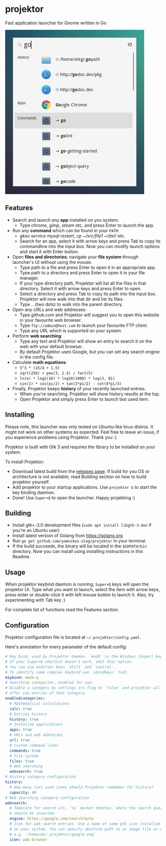 # projektor
Fast application launcher for Gnome written in Go

![Screenshot](/screenshots/03.png?raw=true)

## Features

* Search and launch any __app__ installed on you system:
  + Type _chrome_, _gimp_, _steam_ etc. and press Enter to launch the app.
* Run any __command__ which can be found in your `PATH`:
  + _gksu service mysql restart_, _cp ~/src/file1 ~/dst/_ etc.
  + Search for an app, select it with arrow keys and press Tab to copy its
    commandline into the input box. Now you can modify launch options and start
    it with Enter button.
* Open __files and directories__; navigate your __file system__ through launcher's
  UI without using the mouse.
  + Type path to a file and press Enter to open it in an appropriate app.
  + Type path to a directory and press Enter to open it in your file manager.
  + If your type directory path, Projektor will list all the files in that
    directory. Select it with arrow keys and press Enter to open.
  + Select a directory and press Tab to copy its path into the input box.
    Projektor will now walk into that dir and list its files.
  + Type .. (two dots) to walk into the parent directory.
* Open any _URLs_ and web addresses:
  + Type _github.com_ and Projektor will suggest you to open this website in your
    favourite web browser.
  + Type `ftp://admin@host.com` to launch your favourite FTP client.
  + Type any URL which is supported on your system.
* Perform __web searching__
  + Type any text and Projektor will show an entry to search it on the web with
    your default browser.
  + By default Projektor uses Google, but you can set any search engine in
    the config file.
* Calculate __math equations__:
  + `5^3 * (15/4 + 1.5)`
  + `sqrt(256) + pow(3, 2.5) / fact(5)`
  + `ln(e) * log2(16) * log10(1000) * log(3, 81)`
  + `sin(1) * cos(pi/2) + tan(3*pi/2) - cot(4*pi/3)`
* Finally, Projektor keeps __history__ of your recently launched entries.
  + When you're searching, Projektor will show history results at the top.
  + Open Projektor and simply press Enter to launch last used item.

## Installing

Please note, this launcher was only tested on Ubuntu-like linux distros. It might
not work on other systems as expected. Feel free to leave an issue, if you
experience problems using Projektor. Thank you :)

Projektor is built with Gtk 3 and requires the library to be installed on your system.

To install Projektor:

* Download latest build from the [releases page](https://github.com/yamnikov-oleg/projektor/releases).
  If build for you OS or architecture is not available, read Building section on
  how to build projektor yourself.
* Add projektor to your startup applications. Use `projektor &` to start the
  key binding daemon.
* Done! Use `Super+Q` to open the launcher. Happy projekting :)

## Building

* Install gtk+-3.0 development files (`sudo apt install libgtk-3-dev` if you're an Ubuntu user)
* Install latest version of Golang from https://golang.org
* Run `go get github.com/yamnikov-oleg/projektor` in your terminal.
* If the build succeeds, the binary will be located in the `$GOPATH/bin` directory.
  Now you can install using installing instructions in this Readme.

## Usage

When projektor keybind daemon is running, `Super+Q` keys will open the projektor
UI. Type what you want to launch, select the item with arrow keys, press enter
or double-click it with left mouse button to launch it. Also, try experimenting
with Tab key :)

For complete list of functions read the Features section.

## Configuration

Projektor configuration file is located at `~/.projektor/config.yaml`.

Here's annotation for every paramater of the default config:

```yaml
# Key bind, used by Projektor daemon. `mod4` is the Windows (Super) key.
# If your Super+Q shortcut doesn't work, edit this option.
# You can use modifier keys `shift` and `control`.
# To identify some complex keybind use `xbindkeys` tool.
keybind: mod4-q
# Searching categories, enabled for use.
# Disable a category by settings its flag to `false` and projektor will no longer
# offer you entries of that category.
enabledcategories:
  # Mathematical calculations
  calc: true
  # Entries history
  history: true
  # Installed applications
  apps: true
  # URLs and web addresses
  url: true
  # Custom command lines
  commands: true
  # File system
  files: true
  # Web searching
  websearch: true
# History category configuration
history:
  # How many last used items should Projektor remember for history?
  capacity: 40
# Web searching category configuration
websearch:
  # Template for search url. `%s` marker denotes, where the search query
  # should be inserted.
  engine: https://google.com/search?q=%s
  # Icon for web search entries. Use a name of some gtk icon installed
  # on your system. You can specify absolute path to an image file as well,
  # e.g. `/home/me/.projektor/google.png`
  icon: web-browser
```
